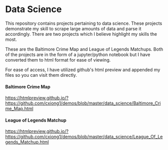# Data Science

This repository contains projects pertaining to data science. These projects demonstrate my skill to scrape large amounts of
data and parse it accordingly. There are two projects which I believe highlight my skills the most.

These are the Baltimore Crime Map and League of Legends Matchups. Both of the projects are in the form of a jupyter/python
notebook but I have converted them to html format for ease of viewing.

For ease of access, I have utilized github's html preview and appended my files so you can visit them directly.

#### Baltimore Crime Map
https://htmlpreview.github.io/?https://github.com/cxiong1/demos/blob/master/data_science/Baltimore_Crime_Map.html

#### League of Legends Matchup
https://htmlpreview.github.io/?https://github.com/cxiong1/demos/blob/master/data_science/League_Of_Legends_Matchup.html
